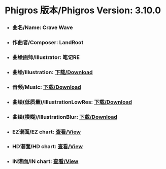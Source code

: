 
# Phigros 版本/Phigros Version:  3.10.0

- ### __曲名/Name:  Crave Wave__

- ### __作曲者/Composer:  LandRoot__

- ### __曲绘画师/Illustrator:  笔记RE__

- ### __曲绘/Illustration:  [下载/Download](https://github.com/Po6647A/WebAssests/releases/download/3.10.0/930.png)__

- ### __音频/Music:  [下载/Download](https://github.com/Po6647A/WebAssests/releases/download/3.10.0/1724.ogg)__

- ### __曲绘(低质量)/IllustrationLowRes:  [下载/Download](https://github.com/Po6647A/WebAssests/releases/download/3.10.0/1422.png)__

- ### __曲绘(模糊)/IllustrationBlur:  [下载/Download](https://github.com/Po6647A/WebAssests/releases/download/3.10.0/0)__


- ### __EZ谱面/EZ chart:  [查看/View](./EZ.json/index.html)__

- ### __HD谱面/HD chart:  [查看/View](./HD.json/index.html)__

- ### __IN谱面/IN chart:  [查看/View](./IN.json/index.html)__
